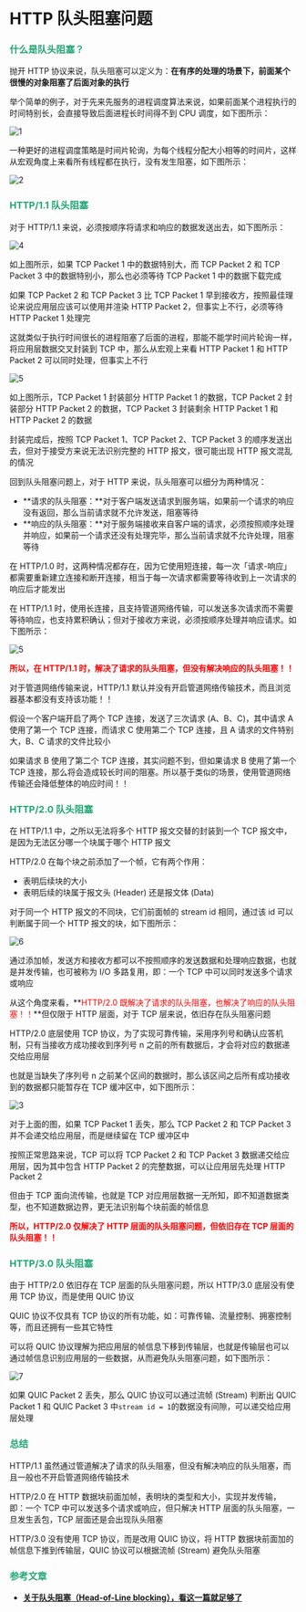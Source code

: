 # HTTP 队头阻塞问题

### <font color=#1FA774>什么是队头阻塞？</font>

抛开 HTTP 协议来说，队头阻塞可以定义为：**在有序的处理的场景下，前面某个很慢的对象阻塞了后面对象的执行**

举个简单的例子，对于先来先服务的进程调度算法来说，如果前面某个进程执行的时间特别长，会直接导致后面进程长时间得不到 CPU 调度，如下图所示：

![1](https://cdn.jsdelivr.net/gh/LFool/new-image-hosting@master/20230816/0334501692128090UDtTIF1.svg)

一种更好的进程调度策略是时间片轮询，为每个线程分配大小相等的时间片，这样从宏观角度上来看所有线程都在执行，没有发生阻塞，如下图所示：

![2](https://cdn.jsdelivr.net/gh/LFool/new-image-hosting@master/20230816/03385216921283322KHX3x2.svg)

### <font color=#1FA774>HTTP/1.1 队头阻塞</font>

对于 HTTP/1.1 来说，必须按顺序将请求和响应的数据发送出去，如下图所示：

![4](https://cdn.jsdelivr.net/gh/LFool/new-image-hosting@master/20230816/0403161692129796kY8yZJ4.svg)

如上图所示，如果 TCP Packet 1 中的数据特别大，而 TCP Packet 2 和 TCP Packet 3 中的数据特别小，那么也必须等待 TCP Packet 1 中的数据下载完成

如果 TCP Packet 2 和 TCP Packet 3 比 TCP Packet 1 早到接收方，按照最佳理论来说应用层应该可以使用并渲染 HTTP Packet 2，但事实上不行，必须等待 HTTP Packet 1 处理完

这就类似于执行时间很长的进程阻塞了后面的进程，那能不能学时间片轮询一样，将应用层数据交叉封装到 TCP 中，那么从宏观上来看 HTTP Packet 1 和 HTTP Packet 2 可以同时处理，但事实上不行

![5](https://cdn.jsdelivr.net/gh/LFool/new-image-hosting@master/20230816/0425061692131106k5IQdQ5.svg)

如上图所示，TCP Packet 1 封装部分 HTTP Packet 1 的数据，TCP Packet 2 封装部分 HTTP Packet 2 的数据，TCP Packet 3 封装剩余 HTTP Packet 1 和 HTTP Packet 2 的数据

封装完成后，按照 TCP Packet 1、TCP Packet 2、TCP Packet 3 的顺序发送出去，但对于接受方来说无法识别完整的 HTTP 报文，很可能出现 HTTP 报文混乱的情况

回到队头阻塞问题上，对于 HTTP 来说，队头阻塞可以细分为两种情况：

- **请求的队头阻塞：**对于客户端发送请求到服务端，如果前一个请求的响应没有返回，那么当前请求就不允许发送，阻塞等待
- **响应的队头阻塞：**对于服务端接收来自客户端的请求，必须按照顺序处理并响应，如果前一个请求还没有处理完毕，那么当前请求就不允许处理，阻塞等待

在 HTTP/1.0 时，这两种情况都存在，因为它使用短连接，每一次「请求-响应」都需要重新建立连接和断开连接，相当于每一次请求都需要等待收到上一次请求的响应后才能发出

在 HTTP/1.1 时，使用长连接，且支持管道网络传输，可以发送多次请求而不需要等待响应，也支持累积确认；但对于接收方来说，必须按顺序处理并响应请求。如下图所示：

![5](https://cdn.jsdelivr.net/gh/LFool/new-image-hosting@master/20230527/0807021685146022JLQvHF5.svg)

**<font color='red'>所以，在 HTTP/1.1 时，解决了请求的队头阻塞，但没有解决响应的队头阻塞！！</font>**

对于管道网络传输来说，HTTP/1.1 默认并没有开启管道网络传输技术，而且浏览器基本都没有支持该功能！！

假设一个客户端开启了两个 TCP 连接，发送了三次请求 (A、B、C)，其中请求 A 使用了第一个 TCP 连接，而请求 C 使用第二个 TCP 连接，且 A 请求的文件特别大，B、C 请求的文件比较小

如果请求 B 使用了第二个 TCP 连接，其实问题不到，但如果请求 B 使用了第一个 TCP 连接，那么将会造成较长时间的阻塞。所以基于类似的场景，使用管道网络传输还会降低整体的响应时间！！

### <font color=#1FA774>HTTP/2.0 队头阻塞</font>

在 HTTP/1.1 中，之所以无法将多个 HTTP 报文交替的封装到一个 TCP 报文中，是因为无法区分哪一个块属于哪个 HTTP 报文

HTTP/2.0 在每个块之前添加了一个帧，它有两个作用：

- 表明后续块的大小
- 表明后续的块属于报文头 (Header) 还是报文体 (Data)

对于同一个 HTTP 报文的不同块，它们前面帧的 stream id 相同，通过该 id 可以判断属于同一个 HTTP 报文的块，如下图所示：

![6](https://cdn.jsdelivr.net/gh/LFool/new-image-hosting@master/20230816/0547161692136036nxNDkR6.svg)

通过添加帧，发送方和接收方都可以不按照顺序的发送数据和处理响应数据，也就是并发传输，也可被称为 I/O 多路复用，即：一个 TCP 中可以同时发送多个请求或响应

从这个角度来看，**<font color='red'>HTTP/2.0 既解决了请求的队头阻塞，也解决了响应的队头阻塞！！</font>**但仅限于 HTTP 层面，对于 TCP 层来说，依旧存在队头阻塞问题

HTTP/2.0 底层使用 TCP 协议，为了实现可靠传输，采用序列号和确认应答机制，只有当接收方成功接收到序列号 n 之前的所有数据后，才会将对应的数据递交给应用层

也就是当缺失了序列号 n 之前某个区间的数据时，那么该区间之后所有成功接收到的数据都只能暂存在 TCP 缓冲区中，如下图所示：

![3](https://cdn.jsdelivr.net/gh/LFool/new-image-hosting@master/20230816/0352211692129141WF0Px53.svg)

对于上面的图，如果 TCP Packet 1 丢失，那么 TCP Packet 2 和 TCP Packet 3 并不会递交给应用层，而是继续留在 TCP 缓冲区中

按照正常思路来说，TCP 可以将 TCP Packet 2 和 TCP Packet 3 数据递交给应用层，因为其中包含 HTTP Packet 2 的完整数据，可以让应用层先处理 HTTP Packet 2

但由于 TCP 面向流传输，也就是 TCP 对应用层数据一无所知，即不知道数据类型，也不知道数据边界，更无法识别每个块前面的帧信息

**<font color='red'>所以，HTTP/2.0 仅解决了 HTTP 层面的队头阻塞问题，但依旧存在 TCP 层面的队头阻塞！！</font>**

### <font color=#1FA774>HTTP/3.0 队头阻塞</font>

由于 HTTP/2.0 依旧存在 TCP 层面的队头阻塞问题，所以 HTTP/3.0 底层没有使用 TCP 协议，而是使用 QUIC 协议

QUIC 协议不仅具有 TCP 协议的所有功能，如：可靠传输、流量控制、拥塞控制等，而且还拥有一些其它特性

可以将 QUIC 协议理解为把应用层的帧信息下移到传输层，也就是传输层也可以通过帧信息识别应用层的一些数据，从而避免队头阻塞问题，如下图所示：

![7](https://cdn.jsdelivr.net/gh/LFool/new-image-hosting@master/20230816/0614441692137684JsM2ne7.svg)

如果 QUIC Packet 2 丢失，那么 QUIC 协议可以通过流帧 (Stream) 判断出 QUIC Packet 1 和 QUIC Packet 3 中`stream id = 1`的数据没有间隙，可以递交给应用层处理

### <font color=#1FA774>总结</font>

HTTP/1.1 虽然通过管道解决了请求的队头阻塞，但没有解决响应的队头阻塞，而且一般也不开启管道网络传输技术

HTTP/2.0 在 HTTP 数据块前面加帧，表明块的类型和大小，实现并发传输，即：一个 TCP 中可以发送多个请求或响应，但只解决 HTTP 层面的队头阻塞，一旦发生丢包，TCP 层面还是会出现队头阻塞

HTTP/3.0 没有使用 TCP 协议，而是改用 QUIC 协议，将 HTTP 数据块前面加的帧信息下推到传输层，QUIC 协议可以根据流帧 (Stream) 避免队头阻塞

### <font color=#1FA774>参考文章</font>

- **[关于队头阻塞（Head-of-Line blocking），看这一篇就足够了](https://zhuanlan.zhihu.com/p/330300133)**